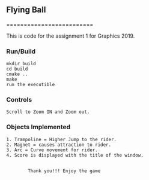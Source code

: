 ## Flying Ball
=========================

This is code for the assignment 1 for Graphics 2019.
### Run/Build
	mkdir build
	cd build
	cmake ..
	make
	run the executible
### Controls 
	Scroll to Zoom IN and Zoom out.

### Objects Implemented 
	
	1. Trampoline = Higher Jump to the rider. 
	2. Magnet = causes attraction to rider. 
	3. Arc = Curve movement for rider.  	
	4. Score is displayed with the title of the window.


			Thank you!!! Enjoy the game  
